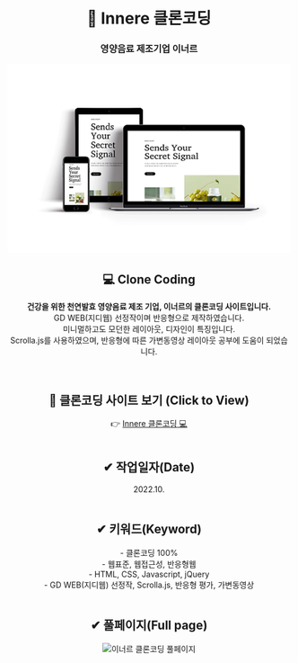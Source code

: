 <div align=center><h1>📌 Innere 클론코딩</h1></div>

<div align=center><h3>영양음료 제조기업 이너르</h3></div>

<div align=center>
<img src="./img/responsive_innere.png" width="600px" height="auto" alt="이너르 클론코딩">
</div>


<div align=center>
<h2>💻 Clone Coding </h2>

**건강을 위한 천연발효 영양음료 제조 기업, 이너르의 클론코딩 사이트입니다.** <br> GD WEB(지디웹) 선정작이며 반응형으로 제작하였습니다. <br>
미니멀하고도 모던한 레이아웃, 디자인이 특징입니다.<br>
Scrolla.js를 사용하였으며, 반응형에 따른 가변동영상 레이아웃 공부에 도움이 되었습니다.

</div>

<br>

<div align=center>
<h2>👀 클론코딩 사이트 보기 (Click to View) </h2>
👉 <a href="https://breeghty.github.io/Innere_clonecoding/" target="_blank">Innere 클론코딩 💻 </a>
</div>

<br>

<div align=center>
<h2>✔ 작업일자(Date)</h2>
2022.10.
</div>

<br>

<div align=center>
<h2>✔ 키워드(Keyword)</h2>
- 클론코딩 100%<br>
- 웹표준, 웹접근성, 반응형웹<br>
- HTML, CSS, Javascript, jQuery<br>
- GD WEB(지디웹) 선정작, Scrolla.js, 반응형 평가, 가변동영상
</div>

<br>

<div align=center>
<h2>✔ 풀페이지(Full page)</h2>
<img src="./img/full_innere.png" width="600px" height="auto" alt="이너르 클론코딩 풀페이지">
</div>
